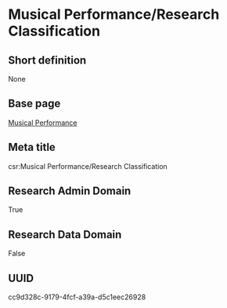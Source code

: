 # Musical Performance/Research Classification
## Short definition
None
## Base page
[Musical Performance](https://github.com/EuroCRIS/CASRAI-Dictionairies/blob/main/Objects/Musical%20Performance.md)
## Meta title
csr:Musical Performance/Research Classification
## Research Admin Domain
True
## Research Data Domain
False
## UUID
cc9d328c-9179-4fcf-a39a-d5c1eec26928
